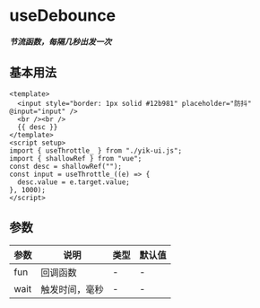 <!--
 * @Author: 刘岩 15136056318@163.com
 * @Date: 2023-09-06 21:15:33
 * @LastEditors: 刘岩 15136056318@163.com
 * @LastEditTime: 2023-09-06 21:19:31
 * @FilePath: /yik-ui-word/docs/useThrottle_.md
 * @Description:
-->
<script setup>
  import UseThrottle from './comps/UseThrottle.vue'
</script>

# useDebounce

**_节流函数，每隔几秒出发一次_**

## 基本用法

<UseThrottle></UseThrottle>

```vue
<template>
  <input style="border: 1px solid #12b981" placeholder="防抖" @input="input" />
  <br /><br />
  {{ desc }}
</template>
<script setup>
import { useThrottle_ } from "./yik-ui.js";
import { shallowRef } from "vue";
const desc = shallowRef("");
const input = useThrottle_((e) => {
  desc.value = e.target.value;
}, 1000);
</script>
```

## 参数

| **参数** | **说明**       | **类型** | **默认值** |
| -------- | -------------- | -------- | ---------- |
| fun      | 回调函数       | -        | -          |
| wait     | 触发时间，毫秒 | -        | -          |
